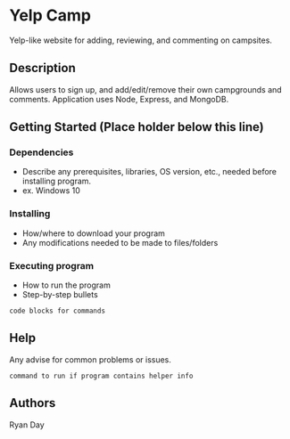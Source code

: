 # Yelp Camp

Yelp-like website for adding, reviewing, and commenting on campsites.

## Description

Allows users to sign up, and add/edit/remove their own campgrounds and comments. Application uses Node, Express, and MongoDB.

## Getting Started (Place holder below this line)

### Dependencies

* Describe any prerequisites, libraries, OS version, etc., needed before installing program.
* ex. Windows 10

### Installing

* How/where to download your program
* Any modifications needed to be made to files/folders

### Executing program

* How to run the program
* Step-by-step bullets
```
code blocks for commands
```

## Help

Any advise for common problems or issues.
```
command to run if program contains helper info
```

## Authors

Ryan Day